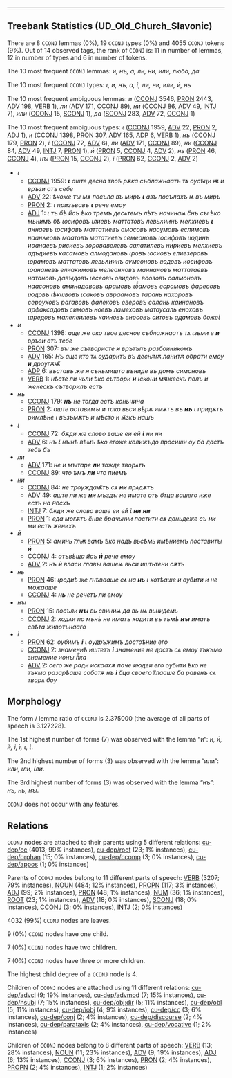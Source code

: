 

--------------------------------------------------------------------------------

## Treebank Statistics (UD_Old_Church_Slavonic)

There are 8 `CCONJ` lemmas (0%), 19 `CCONJ` types (0%) and 4055 `CCONJ` tokens (9%).
Out of 14 observed tags, the rank of `CCONJ` is: 11 in number of lemmas, 12 in number of types and 6 in number of tokens.

The 10 most frequent `CCONJ` lemmas: <em>и, нъ, а, ли, ни, или, любо, да</em>

The 10 most frequent `CCONJ` types:  <em>ꙇ, и, нъ, а, ꙇ҅, ли, ни, или, и҅, нь</em>

The 10 most frequent ambiguous lemmas: <em>и</em> ([CCONJ]() 3546, [PRON]() 2443, [ADV]() 198, [VERB]() 1), <em>ли</em> ([ADV]() 171, [CCONJ]() 89), <em>ни</em> ([CCONJ]() 86, [ADV]() 49, [INTJ]() 7), <em>или</em> ([CCONJ]() 15, [SCONJ]() 1), <em>да</em> ([SCONJ]() 283, [ADV]() 72, [CCONJ]() 1)

The 10 most frequent ambiguous types:  <em>ꙇ</em> ([CCONJ]() 1959, [ADV]() 22, [PRON]() 2, [ADJ]() 1), <em>и</em> ([CCONJ]() 1398, [PRON]() 307, [ADV]() 165, [ADP]() 6, [VERB]() 1), <em>нъ</em> ([CCONJ]() 179, [PRON]() 2), <em>ꙇ҅</em> ([CCONJ]() 72, [ADV]() 6), <em>ли</em> ([ADV]() 171, [CCONJ]() 89), <em>ни</em> ([CCONJ]() 84, [ADV]() 49, [INTJ]() 7, [PRON]() 1), <em>и҅</em> ([PRON]() 5, [CCONJ]() 4, [ADV]() 2), <em>нь</em> ([PRON]() 46, [CCONJ]() 4), <em>нꙑ</em> ([PRON]() 15, [CCONJ]() 2), <em>і</em> ([PRON]() 62, [CCONJ]() 2, [ADV]() 2)


* <em>ꙇ</em>
  * [CCONJ]() 1959: <em><b>ꙇ</b> аште десна твоѣ рѫка съблажнаатъ тѧ оусѣци ѭ и връзи отъ себе</em>
  * [ADV]() 22: <em>ѣкоже тꙑ мѧ посъла въ миръ <b>ꙇ</b> азъ посълахъ ѩ въ миръ</em>
  * [PRON]() 2: <em>ꙇ призъвавъ <b>ꙇ</b> рече емоу</em>
  * [ADJ]() 1: <em>ꙇ тъ бѣ и҃съ ѣко тремъ десѧтемъ лѣтъ начинаѩ с҃нъ сꙑ ѣко мьнимъ бѣ ꙇосифовъ ꙇлиевъ маттатовъ левьꙉиинъ мелхиевъ <b>ꙇ</b> аннаевъ ꙇосифовъ маттатиевъ амосовъ наоумовъ еслимовъ наанꙉеовъ маатовъ мататиевъ семеоновъ ꙇосифовъ ꙇюдинъ иоанаевъ рисиевъ зоровавелевъ салатилевъ нириевъ мелхиевъ адъдиевъ касамовъ алмодановъ ꙇровъ ꙇосиовъ елиезеровъ ꙇорамовъ маттатовъ левьꙉиинъ сѵмеоновъ ꙇюдовъ иосифовъ ꙇоананевъ елиакимовъ мелеанновъ маинановъ маттатаевъ натановъ давꙑдовъ ꙇесеовъ овидовъ воозовъ салмоновъ наасоновъ аминадавовъ арамовъ ꙇоⷬ҇амовъ есромовъ фаресовъ ꙇюдовъ ꙇѣкѡвовъ ꙇсаковъ авраамовъ тарань нахоровъ сероуховъ рагавовъ фалековъ еверовъ салань каинановъ арфаксадовъ симовъ ноевъ ламеховъ матоусаль еноховъ ꙇаредовъ малелеилевъ каиновъ еносовъ ситовъ адамовъ божеꙇ҅</em>
* <em>и</em>
  * [CCONJ]() 1398: <em>аще же око твое десное съблажнаатъ тѧ ꙇзьми е <b>и</b> връзи отъ тебе</em>
  * [PRON]() 307: <em>вꙑ же сътвористе <b>и</b> врътъпъ разбоиникомъ</em>
  * [ADV]() 165: <em>Нъ аще кто тѧ оударитъ въ деснѫѭ ланитѫ обрати емоу <b>и</b> дроугѫѭ҄</em>
  * [ADP]() 6: <em>въставъ же <b>и</b> съньмишта въниде въ домъ симоновъ</em>
  * [VERB]() 1: <em>нѣсте ли чьли ѣко сътвори <b>и</b> ꙇскони мѫжескъ полъ и женескъ сътворилъ естъ</em>
* <em>нъ</em>
  * [CCONJ]() 179: <em><b>нъ</b> не тогда естъ коньчина</em>
  * [PRON]() 2: <em>аште оставимꙑ и тако вьси вѣрѫ имѫтъ въ <b>нъ</b> ꙇ придѫтъ римлѣне ꙇ възъмѫтъ и мѣсто и ѩ҃зкъ нашъ</em>
* <em>ꙇ҅</em>
  * [CCONJ]() 72: <em>бѫди же слово ваше еи ей <b>ꙇ҅</b> ни ни</em>
  * [ADV]() 6: <em>нъ <b>ꙇ҅</b> нꙑнѣ вѣмъ ѣко егоже колижъдо просиши оу б҃а дастъ тебѣ б҃ъ</em>
* <em>ли</em>
  * [ADV]() 171: <em>не и мꙑтаре <b>ли</b> тожде творѧтъ</em>
  * [CCONJ]() 89: <em>что ѣмъ <b>ли</b> что пиемъ</em>
* <em>ни</em>
  * [CCONJ]() 84: <em>не троуждаѭ҄тъ сѧ <b>ни</b> прѧдѫтъ</em>
  * [ADV]() 49: <em>аште ли же <b>ни</b> мъздꙑ не имате отъ о҃тца вашего иже естъ на н҃бсхъ</em>
  * [INTJ]() 7: <em>бѫди же слово ваше еи ей ꙇ҅ <b>ни</b> <b>ни</b></em>
  * [PRON]() 1: <em>еда могѫтъ с҃нве брачьнии постити сѧ доньдеже съ <b>ни</b> ми естъ женихъ</em>
* <em>и҅</em>
  * [PRON]() 5: <em>аминь г҃лѭ вамъ ѣко надъ вьсѣмь имѣниемъ поставитꙑ <b>и҅</b></em>
  * [CCONJ]() 4: <em>отъвѣща и҃съ <b>и҅</b> рече емоу</em>
  * [ADV]() 2: <em>нъ <b>и҅</b> власи главꙑ вашеѩ вьси иштьтени сѫтъ</em>
* <em>нь</em>
  * [PRON]() 46: <em>ꙇродиѣ же гнѣвааше сѧ на <b>нь</b> ꙇ хотѣаше и оубити и не можааше</em>
  * [CCONJ]() 4: <em><b>нь</b> не речетъ ли емоу</em>
* <em>нꙑ</em>
  * [PRON]() 15: <em>посъли <b>нꙑ</b> вь свиниѩ да вь нѧ вьнидемь</em>
  * [CCONJ]() 2: <em>ходѧи по мьнѣ не иматъ ходити въ тъмѣ <b>нꙑ</b> иматъ свѣта животънааго</em>
* <em>і</em>
  * [PRON]() 62: <em>оубимъ <b>і</b> ꙇ оудръжимъ достоѣние его</em>
  * [CCONJ]() 2: <em>знамениѣ иштетъ <b>і</b> знамение не дастъ сѧ емоу тъкъмо знамение ионꙑ пⷬ҇ка</em>
  * [ADV]() 2: <em>сего же ради искаахѫ паче июдеи его оубити ѣко не тъкмо разарѣаше соботѫ нъ <b>і</b> о҃ца своего г҃лааше б҃а равенъ сѧ творѧ б҃оу</em>

## Morphology

The form / lemma ratio of `CCONJ` is 2.375000 (the average of all parts of speech is 3.127228).

The 1st highest number of forms (7) was observed with the lemma “и”: <em>и, и҅, й, і, і҅, ꙇ, ꙇ҅</em>.

The 2nd highest number of forms (3) was observed with the lemma “или”: <em>или, ꙇли, ꙇ҅ли</em>.

The 3rd highest number of forms (3) was observed with the lemma “нъ”: <em>нъ, нь, нꙑ</em>.

`CCONJ` does not occur with any features.


## Relations

`CCONJ` nodes are attached to their parents using 5 different relations: [cu-dep/cc]() (4013; 99% instances), [cu-dep/root]() (23; 1% instances), [cu-dep/orphan]() (15; 0% instances), [cu-dep/ccomp]() (3; 0% instances), [cu-dep/appos]() (1; 0% instances)

Parents of `CCONJ` nodes belong to 11 different parts of speech: [VERB]() (3207; 79% instances), [NOUN]() (484; 12% instances), [PROPN]() (117; 3% instances), [ADJ]() (99; 2% instances), [PRON]() (48; 1% instances), [NUM]() (36; 1% instances), [ROOT]() (23; 1% instances), [ADV]() (18; 0% instances), [SCONJ]() (18; 0% instances), [CCONJ]() (3; 0% instances), [INTJ]() (2; 0% instances)

4032 (99%) `CCONJ` nodes are leaves.

9 (0%) `CCONJ` nodes have one child.

7 (0%) `CCONJ` nodes have two children.

7 (0%) `CCONJ` nodes have three or more children.

The highest child degree of a `CCONJ` node is 4.

Children of `CCONJ` nodes are attached using 11 different relations: [cu-dep/advcl]() (9; 19% instances), [cu-dep/advmod]() (7; 15% instances), [cu-dep/nsubj]() (7; 15% instances), [cu-dep/obj:dir]() (5; 11% instances), [cu-dep/obl]() (5; 11% instances), [cu-dep/iobj]() (4; 9% instances), [cu-dep/cc]() (3; 6% instances), [cu-dep/conj]() (2; 4% instances), [cu-dep/discourse]() (2; 4% instances), [cu-dep/parataxis]() (2; 4% instances), [cu-dep/vocative]() (1; 2% instances)

Children of `CCONJ` nodes belong to 8 different parts of speech: [VERB]() (13; 28% instances), [NOUN]() (11; 23% instances), [ADV]() (9; 19% instances), [ADJ]() (6; 13% instances), [CCONJ]() (3; 6% instances), [PRON]() (2; 4% instances), [PROPN]() (2; 4% instances), [INTJ]() (1; 2% instances)

